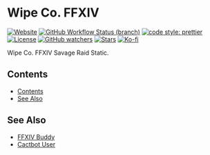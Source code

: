 # Wipe Co. FFXIV

[![Website](https://img.shields.io/website?style=for-the-badge&url=https%3A%2F%2Fwipeco.kokke.eu)](https://wipeco.kokke.eu/)
[![GitHub Workflow Status (branch)](https://img.shields.io/github/actions/workflow/status/CostasAK/wipeco-ffxiv/main.yml?style=for-the-badge&logo=vite&logoColor=%23646CFF)](https://github.com/CostasAK/wipeco-ffxiv/actions/workflows/main.yml)
[![code style: prettier](https://img.shields.io/badge/code_style-prettier-ff69b4.svg?style=for-the-badge&logo=prettier)](https://github.com/prettier/prettier)
[![License](https://img.shields.io/github/license/costasak/wipeco-ffxiv?style=for-the-badge)](https://github.com/CostasAK/wipeco-ffxiv/blob/main/LICENSE)
[![GitHub watchers](https://img.shields.io/github/watchers/costasak/wipeco-ffxiv?style=for-the-badge&logo=github)](https://github.com/CostasAK/wipeco-ffxiv)
[![Stars](https://img.shields.io/github/stars/costasak/wipeco-ffxiv?style=for-the-badge&logo=github)](https://github.com/CostasAK/wipeco-ffxiv)
[![Ko-fi](https://img.shields.io/badge/support_me_on_ko--fi-F16061?style=for-the-badge&logo=kofi&logoColor=f5f5f5)](https://ko-fi.com/CostasAK)

Wipe Co. FFXIV Savage Raid Static.

## Contents

- [Contents](#contents)
- [See Also](#see-also)

## See Also

- [FFXIV Buddy](https://ffxiv.kokke.eu/)
- [Cactbot User](https://github.com/CostasAK/cactbot-user)
